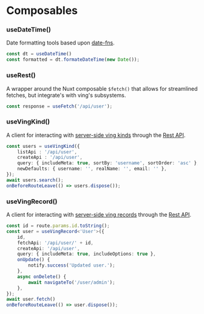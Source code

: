 # Composables

### useDateTime()
Date formatting tools based upon [date-fns](https://date-fns.org/).
```ts
const dt = useDateTime()
const formatted = dt.formateDateTime(new Date());
```

### useRest()
A wrapper around the Nuxt composable `$fetch()` that allows for streamlined fetches, but integrate's with ving's subsystems.

```ts
const response = useFetch('/api/user');
```

### useVingKind()
A client for interacting with [server-side ving kinds](/ving/server/ving-record#kind-api) through the [Rest API](/ving/rest).

```ts
const users = useVingKind({
    listApi : '/api/user',
    createApi : '/api/user',
    query: { includeMeta: true, sortBy: 'username', sortOrder: 'asc' },
    newDefaults: { username: '', realName: '', email: '' },
});
await users.search();
onBeforeRouteLeave(() => users.dispose());
```

### useVingRecord()
A client for interacting with [server-side ving records](/ving/server/ving-record#record-api) through the [Rest API](/ving/rest).

```ts
const id = route.params.id.toString();
const user = useVingRecord<'User'>({
    id,
    fetchApi: '/api/user/' + id,
    createApi: '/api/user',
    query: { includeMeta: true, includeOptions: true },
    onUpdate() {
        notify.success('Updated user.');
    },
    async onDelete() {
        await navigateTo('/user/admin');
    },
});
await user.fetch()
onBeforeRouteLeave(() => user.dispose());
```